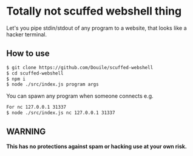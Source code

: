 # Totally not scuffed webshell thing

Let's you pipe stdin/stdout of any program to a website, that looks like a hacker
terminal.

## How to use
```bash
$ git clone https://github.com/Douile/scuffed-webshell
$ cd scuffed-webshell
$ npm i
$ node ./src/index.js program args
```

You can spawn any program when someone connects e.g.
```bash
For nc 127.0.0.1 31337
$ node ./src/index.js nc 127.0.0.1 31337
```

## WARNING
**This has no protections against spam or hacking use at your own risk.**
